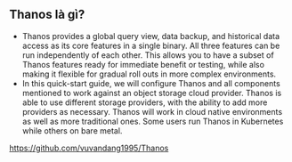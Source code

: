 ## Thanos là gì?
- Thanos provides a global query view, data backup, and historical data access as its core features in a single binary. All three features can be run independently of each other. This allows you to have a subset of Thanos features ready for immediate benefit or testing, while also making it flexible for gradual roll outs in more complex environments.
- In this quick-start guide, we will configure Thanos and all components mentioned to work against an object storage cloud provider. Thanos is able to use different storage providers, with the ability to add more providers as necessary. Thanos will work in cloud native environments as well as more traditional ones. Some users run Thanos in Kubernetes while others on bare metal.


https://github.com/vuvandang1995/Thanos
